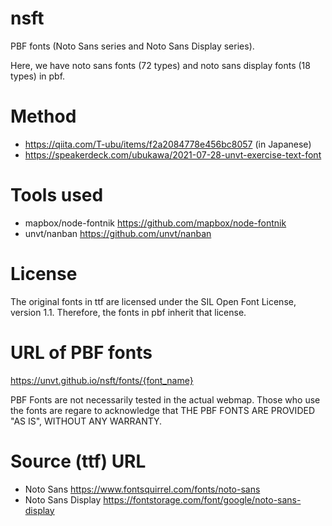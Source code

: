 # nsft
PBF fonts (Noto Sans series and Noto Sans Display series).

Here, we have noto sans fonts (72 types) and noto sans display fonts (18 types) in pbf.

# Method
- https://qiita.com/T-ubu/items/f2a2084778e456bc8057 (in Japanese)
- https://speakerdeck.com/ubukawa/2021-07-28-unvt-exercise-text-font

# Tools used
- mapbox/node-fontnik https://github.com/mapbox/node-fontnik
- unvt/nanban https://github.com/unvt/nanban

# License
The original fonts in ttf are licensed under the SIL Open Font License, version 1.1.
Therefore, the fonts in pbf inherit that license.

# URL of PBF fonts
https://unvt.github.io/nsft/fonts/{font_name}

PBF Fonts are not necessarily tested in the actual webmap. 
Those who use the fonts are regare to acknowledge that THE PBF FONTS ARE PROVIDED "AS IS", WITHOUT ANY WARRANTY.

# Source (ttf) URL
- Noto Sans https://www.fontsquirrel.com/fonts/noto-sans
- Noto Sans Display https://fontstorage.com/font/google/noto-sans-display




